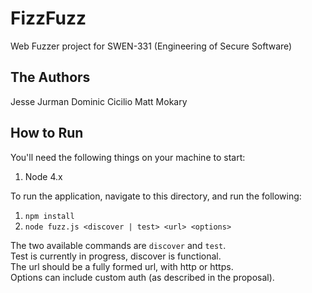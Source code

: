 # FizzFuzz
Web Fuzzer project for SWEN-331 (Engineering of Secure Software)

## The Authors
Jesse Jurman
Dominic Cicilio
Matt Mokary

## How to Run
You'll need the following things on your machine to start:  
1. Node 4.x

To run the application, navigate to this directory, and run the following:  
1. ```npm install```  
2. ```node fuzz.js <discover | test> <url> <options>```  

The two available commands are `discover` and `test`.  
Test is currently in progress, discover is functional.  
The url should be a fully formed url, with http or https.  
Options can include custom auth (as described in the proposal).  
